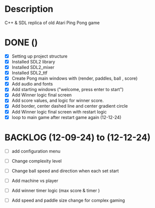 # Description
C++ &amp; SDL replica of old Atari Ping Pong game

# DONE ()
- [x] Setting up project structure
- [x] Installed SDL2 library
- [x] Installed SDL2_mixer
- [x] Installed SDL2_ttf 
- [x] Create Pong main windows with (render, paddles, ball , score)
- [x] Add audio and fonts
- [x] Add starting windows ("welcome, press enter to start")
- [x] Add Winner logic final screen
- [x] Add score values, and logic for winner score.
- [x] Add border, center dashed line and center gradient circle
- [x] Add Winner logic final screen with restart logic
- [x] loop to main game after restart game again (12-12-24) 

# BACKLOG (12-09-24) to (12-12-24)
- [ ] add configuration menu 
- [ ] Change complexity level
- [ ] Change ball speed and direction when each set start
- [ ] Add machine vs player
- [ ] Add winner timer logic (max score & timer )
- [ ] Add speed and paddle size change for complex gaming

